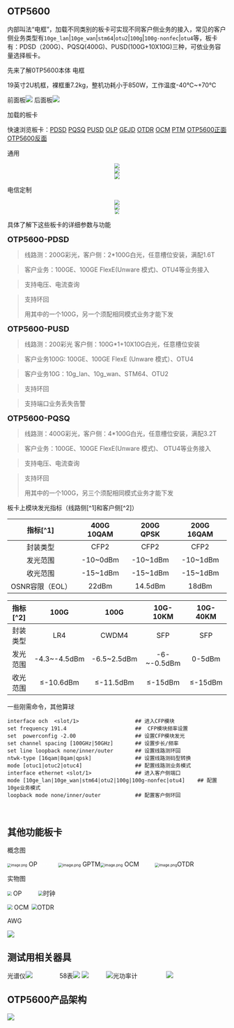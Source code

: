 ## OTP5600

内部叫法“电框”，加载不同类别的板卡可实现不同客户侧业务的接入，常见的客户侧业务类型有`10ge_lan`|`10ge_wan`|`stm64`|`otu2`|`100g`|``100g-nonfec``|`otu4`等，板卡有：PDSD（200G）、PQSQ(400G)、PUSD(100G+10X10G)三种，可依业务容量选择板卡。

先来了解0TP5600本体    电框

19英寸2U机框，裸框重7.2kg，整机功耗小于850W，工作温度-40℃~+70℃

前面板![](https://gitbook-pic-1301999062.cos.ap-beijing.myqcloud.com/otp5600%E6%AD%A3%E9%9D%A21.png)
后面板![](https://gitbook-pic-1301999062.cos.ap-beijing.myqcloud.com/OTP5600%E6%AD%A3%E9%9D%A2%E5%9B%BE1.png)

加载的板卡

快速浏览板卡：[PDSD](https://gitbook-pic-1301999062.cos.ap-beijing.myqcloud.com/PDSD-T2B2png.png) [PQSQ](https://gitbook-pic-1301999062.cos.ap-beijing.myqcloud.com/PQSQ-T4B4.png) [PUSD](https://gitbook-pic-1301999062.cos.ap-beijing.myqcloud.com/PUSD-M10Q2B2-1.png) [OLP](https://gitbook-pic-1301999062.cos.ap-beijing.myqcloud.com/OLP.png) [GEJD](https://gitbook-pic-1301999062.cos.ap-beijing.myqcloud.com/GEJD-PQNG.png) [OTDR](https://gitbook-pic-1301999062.cos.ap-beijing.myqcloud.com/OTDR.png) [OCM](https://gitbook-pic-1301999062.cos.ap-beijing.myqcloud.com/OCM.png) [PTM](https://gitbook-pic-1301999062.cos.ap-beijing.myqcloud.com/PTM-W.png) [OTP5600正面](https://gitbook-pic-1301999062.cos.ap-beijing.myqcloud.com/otp5600%E6%AD%A3%E9%9D%A21.png) [OTP5600反面](https://gitbook-pic-1301999062.cos.ap-beijing.myqcloud.com/OTP5600%E6%AD%A3%E9%9D%A2%E5%9B%BE1.png)

通用

<center><img src="https://gitbook-pic-1301999062.cos.ap-beijing.myqcloud.com/7xUizHGghqscVaE.png" style="zoom: 69%;" /></center> 

<center><img src="https://gitbook-pic-1301999062.cos.ap-beijing.myqcloud.com/3tKxU8V2WhRXzdI.png" style="zoom:75%;" /></center>

<div align="center"> <img src="https://gitbook-pic-1301999062.cos.ap-beijing.myqcloud.com/93AUo6VtNkfnilc.png" style="zoom:80%;" /> </div>

电信定制

<center><img src="https://gitbook-pic-1301999062.cos.ap-beijing.myqcloud.com/PDSD-T2B2png.png" style="zoom: 69%;" /></center>
<center><img src="https://gitbook-pic-1301999062.cos.ap-beijing.myqcloud.com/PQSQ-T4B4.png" style="zoom:72%;" /></center>

<center><img src="https://gitbook-pic-1301999062.cos.ap-beijing.myqcloud.com/PUSD-M10Q2B2-1.png" style="zoom:63%;" /></center>

具体了解下这些板卡的详细参数与功能

<font size="4">**OTP5600-PDSD**</font>

> 线路测：200G彩光，客户侧：2*100G白光，任意槽位安装，满配1.6T

> 客户业务：100GE、100GE FlexE(Unware 模式)、OTU4等业务接入

> 支持电压、电流查询

> 支持环回
>
> 用其中的一个100G，另一个须配相同模式业务才能下发

<font size="4">**OTP5600-PUSD**</font>

> 线路测：200彩光     客户侧：100G*1+10X10G白光，任意槽位安装

> 客户业务100G: 100GE、100GE FlexE  (Unware 模式）、OTU4

> 客户业务10G：10g_lan、10g_wan、STM64、OTU2

> 支持环回

> 支持端口业务丢失告警

<font size="4">**OTP5600-PQSQ**</font>

> 线路测：400G彩光，客户侧：4*100G白光，任意槽位安装，满配3.2T

> 客户业务：100GE、100GE FlexE(Unware 模式)、 OTU4等业务接入

> 支持电压、电流查询

> 支持环回
>
> 用其中的一个100G，另三个须配相同模式业务才能下发

板卡上模块发光指标（线路侧[^1]和客户侧[^2]）

|    指标[^1]     | 400G 10QAM | 200G QPSK | 200G 16QAM |
| :-------------: | :--------: | :-------: | :--------: |
|    封装类型     |    CFP2    |   CFP2    |    CFP2    |
|    发光范围     |  -10~0dBm  | -10~1dBm  |  -10~1dBm  |
|    收光范围     |  -15~1dBm  | -15~1dBm  |  -15~1dBm  |
| OSNR容限（EOL） |   22dBm    |  14.5dBm  |   18dBm    |

| 指标[^2] |     100G     |    100G     |  10G-10KM   | 10G-40KM |
| :------: | :----------: | :---------: | :---------: | :------: |
| 封装类型 |     LR4      |    CWDM4    |     SFP     |   SFP    |
| 发光范围 | -4.3~-4.5dBm | -6.5~2.5dBm | -6-~-0.5dBm |  0-5dBm  |
| 收光范围 |  ≤-10.6dBm   |  ≤-11.5dBm  |   ≤-15dBm   | ≤-15dBm  |

一些刚需命令，其他算球

```
interface och  <slot/1>                  ## 进入CFP模块
set frequency 191.4                      ##  CFP模块频率设置
set  powerconfig -2.00                   ## 设置CFP模块发光
set channel spacing [100GHz|50GHz]       ## 设置步长/频率
set line loopback none/inner/outer       ## 设置线路测环回
ntwk-type [16qam|8qam|qpsk]              ## 设置线路测码型转换
mode [otuc1|otuc2|otuc4]                 ## 配置线路测业务模式
interface ethernet <slot/1>              ## 进入客户侧端口
mode [10ge_lan|10ge_wan|stm64|otu2|100g|100g-nonfec|otu4]    ## 配置10ge业务模式
loopback mode none/inner/outer           ## 配置客户侧环回
```

​    

## 其他功能板卡

概念图

<img src="https://gitbook-pic-1301999062.cos.ap-beijing.myqcloud.com/GNSwFRWudlskE3y.png" alt="image.png" style="zoom:53%;" /> OP<font color="white">-------</font> <img src="https://gitbook-pic-1301999062.cos.ap-beijing.myqcloud.com/So6OKZHdQT2iFuc.png" alt="image.png" style="zoom: 60%;" /> GPTM<img src="https://gitbook-pic-1301999062.cos.ap-beijing.myqcloud.com/oqkMEtraAKyxzVi.png" alt="image.png" style="zoom: 60%;" />  OCM<font color="white">-----</font>  <img src="https://gitbook-pic-1301999062.cos.ap-beijing.myqcloud.com/So6OKZHdQT2iFuc.png" alt="image.png" style="zoom: 60%;" />OTDR

实物图

<img src="https://gitbook-pic-1301999062.cos.ap-beijing.myqcloud.com/OLP.png" style="zoom:60%;" /> OP<font color="white">------</font><img src="https://gitbook-pic-1301999062.cos.ap-beijing.myqcloud.com/PTM-W.png" style="zoom:69%;" />时钟

<img src="https://gitbook-pic-1301999062.cos.ap-beijing.myqcloud.com/OCM.png" style="zoom:73%;" /> OCM<font color="white">-</font><img src="https://gitbook-pic-1301999062.cos.ap-beijing.myqcloud.com/OTDR.png" style="zoom:82%;" />OTDR

AWG

![](https://gitbook-pic-1301999062.cos.ap-beijing.myqcloud.com/AWGG.jpg)

## 测试用相关器具

光谱仪![](https://gitbook-pic-1301999062.cos.ap-beijing.myqcloud.com/202310131338623.jpg) <font color="white">---------</font>58表![](https://gitbook-pic-1301999062.cos.ap-beijing.myqcloud.com/202310131338544.jpg)      ![](https://gitbook-pic-1301999062.cos.ap-beijing.myqcloud.com/202310131338594.jpg) <font color="white">-----</font>  ![光功率计](https://gitbook-pic-1301999062.cos.ap-beijing.myqcloud.com/202310131338567.png) <font color="white">---------</font>    ![](https://gitbook-pic-1301999062.cos.ap-beijing.myqcloud.com/202310131338651.jpg) 

## OTP5600产品架构

<img src="https://gitbook-pic-1301999062.cos.ap-beijing.myqcloud.com/202310170947279.png"  />



